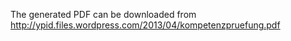 The generated PDF can be downloaded from http://ypid.files.wordpress.com/2013/04/kompetenzpruefung.pdf
